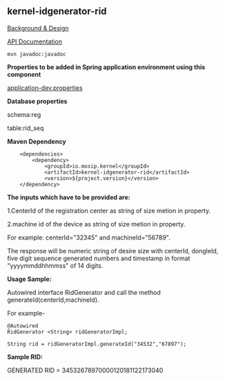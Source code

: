 ## kernel-idgenerator-rid

[Background & Design](../../docs/design/kernel/kernel-idgenerator-rid.md)

 [API Documentation <TBA>](TBA)
 
 ```
 mvn javadoc:javadoc

 ```
 
 **Properties to be added in Spring application environment using this component**

[application-dev.properties](../../config/application-dev.properties)

 
**Database properties**
 
schema:reg

table:rid_seq
 
**Maven Dependency**

```
	<dependencies>
		<dependency>
			<groupId>io.mosip.kernel</groupId>
			<artifactId>kernel-idgenerator-rid</artifactId>
			<version>${project.version}</version>
	</dependency>

```
   
  
**The inputs which have to be provided are:**

1.CenterId of the registration center as string of size  metion in property.

2.machine id of the device as string of size  metion in property.

For example: centerId="32345" and machineId="56789".

 
The response will be numeric string of desire size with centerId, dongleId, five digit sequence generated numbers and timestamp in format "yyyymmddhhmmss" of 14 digits.

**Usage Sample:**

Autowired interface RidGenerator and call the method generateId(centerId,machineId).

For example-

```
@Autowired
RidGenerator <String> ridGeneratorImpl;

String rid = ridGeneratorImpl.generateId("34532","67897");

```

**Sample RID:**

GENERATED RID = 34532678970000120181122173040
 





